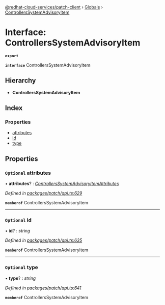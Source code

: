 [@redhat-cloud-services/patch-client](../README.md) › [Globals](../globals.md) › [ControllersSystemAdvisoryItem](controllerssystemadvisoryitem.md)

# Interface: ControllersSystemAdvisoryItem

**`export`** 

**`interface`** ControllersSystemAdvisoryItem

## Hierarchy

* **ControllersSystemAdvisoryItem**

## Index

### Properties

* [attributes](controllerssystemadvisoryitem.md#optional-attributes)
* [id](controllerssystemadvisoryitem.md#optional-id)
* [type](controllerssystemadvisoryitem.md#optional-type)

## Properties

### `Optional` attributes

• **attributes**? : *[ControllersSystemAdvisoryItemAttributes](controllerssystemadvisoryitemattributes.md)*

*Defined in [packages/patch/api.ts:629](https://github.com/RedHatInsights/javascript-clients/blob/425773b/packages/patch/api.ts#L629)*

**`memberof`** ControllersSystemAdvisoryItem

___

### `Optional` id

• **id**? : *string*

*Defined in [packages/patch/api.ts:635](https://github.com/RedHatInsights/javascript-clients/blob/425773b/packages/patch/api.ts#L635)*

**`memberof`** ControllersSystemAdvisoryItem

___

### `Optional` type

• **type**? : *string*

*Defined in [packages/patch/api.ts:641](https://github.com/RedHatInsights/javascript-clients/blob/425773b/packages/patch/api.ts#L641)*

**`memberof`** ControllersSystemAdvisoryItem
